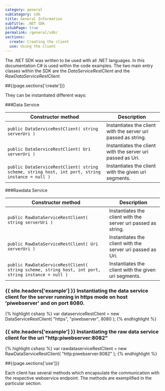 ```yaml
---
category: general
subCategory: sdk
title: General Information
subTitle: .NET SDK
isSubPage: true
permalink: /general/sdk/
sections:
  create: Creating the client
  use: Using the client
---
```


The .NET SDK was written to be used with all .NET languages. In this documentation C# is used within the code examples.
The two main entry classes within the SDK are the *DataServiceRestClient* and the *RawDataServiceRestClient*.

##{{page.sections['create']}}

 They can be instantiated different ways:

###Data Service

Constructor method | Description
-------------------|-------------
```public DataServiceRestClient( string serverUri )``` | Instantiates the client with the server uri passed as string.
```public DataServiceRestClient( Uri serverUri )``` | Instantiates the client with the server uri passed as Uri.
```public DataServiceRestClient( string scheme, string host, int port, string instance = null )``` | Instantiates the client with the given uri segments.

###Rawdata Service

Constructor method | Description
-------------------|-------------
```public RawDataServiceRestClient( string serverUri )``` | Instantiates the client with the server uri passed as string.
```public RawDataServiceRestClient( Uri serverUri )``` | Instantiates the client with the server uri passed as Uri.
```public RawDataServiceRestClient( string scheme, string host, int port, string instance = null )``` | Instantiates the client with the given uri segments.

### {{ site.headers['example'] }} Instantiating the data service client for the server running in https mode on host 'piwebserver' and on port 8080.

{% highlight csharp %}
var dataserviceRestClient = new DataServiceRestClient( "https", "piwebserver", 8080 );
{% endhighlight %}

### {{ site.headers['example'] }} Instantiating the raw data service client for the uri "http:piwebserver:8082"

{% highlight csharp %}
var rawdataserviceRestClient = new RawDataServiceRestClient( "http:piwebserver:8082" );
{% endhighlight %}

##{{page.sections['use']}}

Each client has several methods which encapsulate the communication with the respective webservice endpoint. The methods are exemplified in the particular section.
